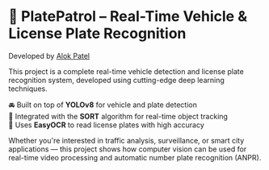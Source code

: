 # 🚗 PlatePatrol – Real-Time Vehicle & License Plate Recognition  
Developed by [Alok Patel](https://github.com/alok2608)

This project is a complete real-time vehicle detection and license plate recognition system, developed using cutting-edge deep learning techniques.

🚘 Built on top of **YOLOv8** for vehicle and plate detection  
🔁 Integrated with the **SORT** algorithm for real-time object tracking  
🔡 Uses **EasyOCR** to read license plates with high accuracy

Whether you're interested in traffic analysis, surveillance, or smart city applications — this project shows how computer vision can be used for real-time video processing and automatic number plate recognition (ANPR).

